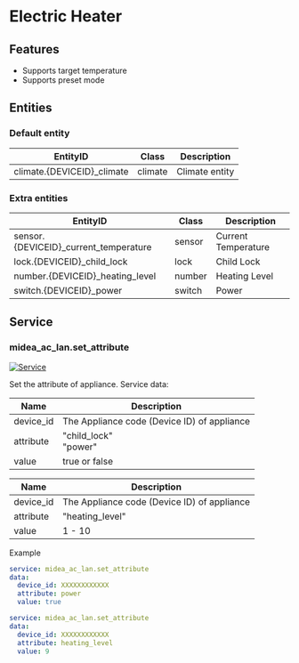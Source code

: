 # Electric Heater

## Features

- Supports target temperature
- Supports preset mode

## Entities

### Default entity

| EntityID                   | Class   | Description    |
|----------------------------|---------|----------------|
| climate.{DEVICEID}_climate | climate | Climate entity |

### Extra entities

| EntityID                              | Class  | Description         |
|---------------------------------------|--------|---------------------|
| sensor.{DEVICEID}_current_temperature | sensor | Current Temperature |
| lock.{DEVICEID}_child_lock            | lock   | Child Lock          |
| number.{DEVICEID}_heating_level       | number | Heating Level       |
| switch.{DEVICEID}_power               | switch | Power               |

## Service

### midea_ac_lan.set_attribute

[![Service](https://my.home-assistant.io/badges/developer_call_service.svg)](https://my.home-assistant.io/redirect/developer_call_service/?service=midea_ac_lan.set_attribute)

Set the attribute of appliance. Service data:

| Name      | Description                                 |
|-----------|---------------------------------------------|
| device_id | The Appliance code (Device ID) of appliance |
| attribute | "child_lock"<br/>"power"                    |
| value     | true or false                               |

| Name      | Description                                 |
|-----------|---------------------------------------------|
| device_id | The Appliance code (Device ID) of appliance |
| attribute | "heating_level"                             |
| value     | 1 - 10                                      |

Example

```yaml
service: midea_ac_lan.set_attribute
data:
  device_id: XXXXXXXXXXXX
  attribute: power
  value: true
```

```yaml
service: midea_ac_lan.set_attribute
data:
  device_id: XXXXXXXXXXXX
  attribute: heating_level
  value: 9
```
